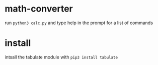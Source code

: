 # math-converter
run `python3 calc.py` and type help in the prompt for a list of commands

# install
intsall the tabulate module with `pip3 install tabulate`
